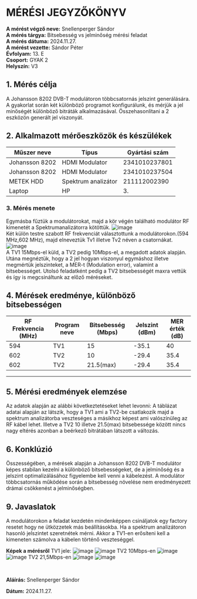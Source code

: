 # MÉRÉSI JEGYZŐKÖNYV

**A mérést végző neve:** Snellenperger Sándor  
**A mérés tárgya:** Bitsebesség vs jelminőség mérési feladat  
**A mérés dátuma:** 2024.11.27.  
**A mérést vezette:** Sándor Péter  
**Évfolyam:** 13. E  
**Csoport:** GYAK 2  
**Helyszín:** V3
## 1. Mérés célja

A Johansson 8202 DVB-T modulátoron többcsatornás jelszint generálására. A gyakorlat során két különböző programot konfigurálunk, és mérjük a jel minőségét különböző bitráták alkalmazásával. Összehasonlítani a 2 eszközön generált jel viszonyát.

## 2. Alkalmazott mérőeszközök és készülékek  

| Műszer neve | Típus          | Gyártási szám |
| ---------------- | ---------------- | -------------- | 
| Johansson 8202      | HDMI Modulator     | 2341010237801         | 
|       Johansson 8202            | HDMI Modulator   | 2341010237504     |
|           METEK HDD       | Spektrum analizátor | 211112002390         | 
| Laptop    | HP      | 3.        | 
 
### 3. **Mérés menete**
Egymásba fűztük a modulátorokat, majd a kör végén található modulátor RF kimenetét a Spektrumanalizátorra kötöttük.
![image](https://github.com/user-attachments/assets/8945e40e-ec60-4b3a-8e85-c6fb18bc9d60)  
Két külön testre szabott RF frekvenciát választottunk a modulátorokon.(594 MHz,602 MHz), majd elneveztük Tv1 illetve Tv2 néven a csatornákat.
![image](https://github.com/user-attachments/assets/35e2eecc-25c1-4a9d-a55f-de10413d1094)  
A TV1 15Mbps-el küld, a TV2 pedig 10Mbps-el, a megadott adatok alapján.
Utána megnéztük, hogy a 2 jel hogyan viszonyul egymáshoz illetve megmértük jelszinteket, a MER-t (Modulation error), valamint a bitsebességet. Utolsó feladatként pedig a TV2 bitsebességét maxra vettük és így is megcsináltunk az előző méréseket.

## 4. Mérések eredménye, különböző bitsebességen

| RF Frekvencia (MHz) | Program neve         | Bitsebesség (Mbps) | Jelszint (dBm) | MER érték (dB) |
| ---------------- | ---------------- | -------------- | -------- | ------------------ |
| 594    | TV1      | 15         | -35.1     |  40        |
|            602      | TV2     | 10          | -29.4     | 35.4        |
|           602       | TV2 | 21.5(max)          | -29.4     | 35.4          |

---

## 5. Mérési eredmények elemzése
Az adatok alapján az alábbi következtetéseket lehet levonni:
A táblázat adatai alapján az látszik, hogy a TV1 ami a TV2-be csatlakozik majd a spektrum analizátorba veszteséges a másikhoz képest ami valószínüleg az RF kábel lehet. Illetve a TV2 10 illetve 21.5(max) bitsebessége között nincs nagy eltérés azonban a beérkező bitrátában látszott a változás.

## 6. Konklúzió
Összességében, a mérések alapján a Johansson 8202 DVB-T modulátor képes stabilan kezelni a különböző bitsebességeket, de a jelminőség és a jelszint optimalizálásához figyelembe kell venni a kábelezést. A modulátor többcsatornás működése során a bitsebesség növelése nem eredményezett drámai csökkenést a jelminőségben.
## 9. Javaslatok
A modulátorokon a feladat kezdetén mindenképpen csináljatok egy factory resetet hogy ne ütközzetek más beállításokba. Ha a spektrum analizátoron hasonló jelszintet szeretnétek mérni. Akkor a TV1-en erősíteni kell a kimeneten számolva a kábelen történő veszteséggel.

**Képek a mérésről**
TV1 jele:
![image](https://github.com/user-attachments/assets/bcca0a51-9f16-4738-a9c7-fa5851dc1297)
![image](https://github.com/user-attachments/assets/d5af8eec-9495-4f17-a03b-5d7f99ba76fe)
TV2 10Mbps-en
![image](https://github.com/user-attachments/assets/4ff9ad0f-41ee-469f-992e-fda4e0377a86)
![image](https://github.com/user-attachments/assets/a4155048-b485-44a3-8399-da595b9d2781)
TV2 21,5Mbps-en
![image](https://github.com/user-attachments/assets/713588b4-c593-43b8-931a-6f4cc7ebe845)
![image](https://github.com/user-attachments/assets/352e420f-2312-45db-a657-82ee9c5f6940)






</details>


<br>

**Aláírás:** Snellenperger Sándor

**Dátum:** 2024.11.27.
